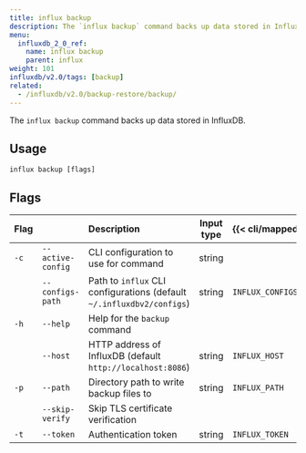 ```yaml
---
title: influx backup
description: The `influx backup` command backs up data stored in InfluxDB.
menu:
  influxdb_2_0_ref:
    name: influx backup
    parent: influx
weight: 101
influxdb/v2.0/tags: [backup]
related:
  - /influxdb/v2.0/backup-restore/backup/
---
```


The `influx backup` command backs up data stored in InfluxDB.

## Usage
```
influx backup [flags]
```

## Flags
| Flag |                   | Description                                                           | Input type | {{< cli/mapped >}}   |
|:---- |:---               |:-----------                                                           |:----------:|:------------------   |
| `-c` | `--active-config` | CLI configuration to use for command                                  | string     |                      |
|      | `--configs-path`  | Path to `influx` CLI configurations (default `~/.influxdbv2/configs`) | string     |`INFLUX_CONFIGS_PATH` |
| `-h` | `--help`          | Help for the `backup` command                                         |            |                      |
|      | `--host`          | HTTP address of InfluxDB (default `http://localhost:8086`)            | string     | `INFLUX_HOST`        |
| `-p` | `--path`          | Directory path to write backup files to                               | string     | `INFLUX_PATH`        |
|      | `--skip-verify`   | Skip TLS certificate verification                                     |            |                      |
| `-t` | `--token`         | Authentication token                                                  | string     | `INFLUX_TOKEN`       |
